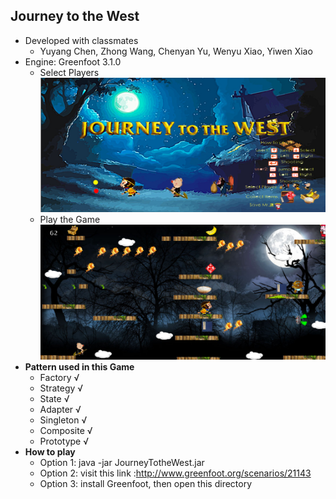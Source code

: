 ## Journey to the West
 * Developed with classmates
   * Yuyang Chen, Zhong Wang, Chenyan Yu, Wenyu Xiao, Yiwen Xiao
 * Engine: Greenfoot 3.1.0
   * Select Players
     <img src ="./images/scenario1.png"/>
   * Play the Game
     <img src ="./images/scenario2.png"/>
 * **Pattern used in this Game**
   * Factory √
   * Strategy √
   * State √
   * Adapter √
   * Singleton √
   * Composite √
   * Prototype √
 * **How to play**
   * Option 1: java -jar JourneyTotheWest.jar
   * Option 2: visit this link :http://www.greenfoot.org/scenarios/21143
   * Option 3: install Greenfoot, then open this directory

